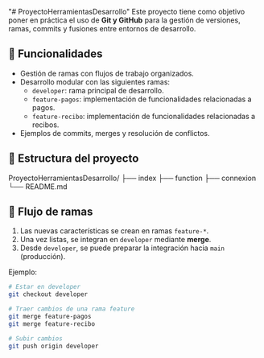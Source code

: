 "# ProyectoHerramientasDesarrollo" 
Este proyecto tiene como objetivo poner en práctica el uso de **Git y GitHub** para la gestión de versiones, ramas, commits y fusiones entre entornos de desarrollo.  

## 🚀 Funcionalidades
- Gestión de ramas con flujos de trabajo organizados.
- Desarrollo modular con las siguientes ramas:
  - `developer`: rama principal de desarrollo.
  - `feature-pagos`: implementación de funcionalidades relacionadas a pagos.
  - `feature-recibo`: implementación de funcionalidades relacionadas a recibos.
- Ejemplos de commits, merges y resolución de conflictos.

## 📂 Estructura del proyecto
ProyectoHerramientasDesarrollo/
├── index
├── function
├── connexion
└── README.md
## 🌳 Flujo de ramas
1. Las nuevas características se crean en ramas `feature-*`.  
2. Una vez listas, se integran en `developer` mediante **merge**.  
3. Desde `developer`, se puede preparar la integración hacia `main` (producción).

Ejemplo:
```bash
# Estar en developer
git checkout developer

# Traer cambios de una rama feature
git merge feature-pagos
git merge feature-recibo

# Subir cambios
git push origin developer
